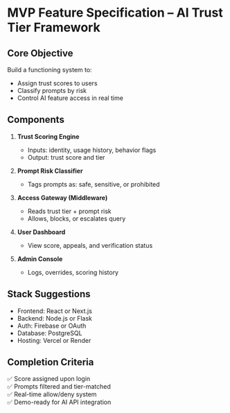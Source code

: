 # MVP Feature Specification – AI Trust Tier Framework

## Core Objective

Build a functioning system to:
- Assign trust scores to users
- Classify prompts by risk
- Control AI feature access in real time

## Components

1. **Trust Scoring Engine**
   - Inputs: identity, usage history, behavior flags
   - Output: trust score and tier

2. **Prompt Risk Classifier**
   - Tags prompts as: safe, sensitive, or prohibited

3. **Access Gateway (Middleware)**
   - Reads trust tier + prompt risk
   - Allows, blocks, or escalates query

4. **User Dashboard**
   - View score, appeals, and verification status

5. **Admin Console**
   - Logs, overrides, scoring history

## Stack Suggestions

- Frontend: React or Next.js
- Backend: Node.js or Flask
- Auth: Firebase or OAuth
- Database: PostgreSQL
- Hosting: Vercel or Render

## Completion Criteria

✅ Score assigned upon login  
✅ Prompts filtered and tier-matched  
✅ Real-time allow/deny system  
✅ Demo-ready for AI API integration
